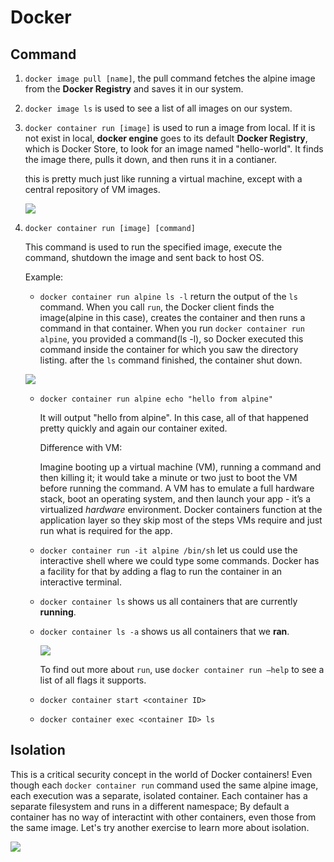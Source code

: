 # Docker

## Command

1. `docker image pull [name]`, the pull command fetches the alpine image from the **Docker Registry** and saves it in our system.

2. `docker image ls` is used to see a list of all images on our system.

3. `docker container run [image]` is used to run a image from local. If it is not exist in local, **docker engine** goes to its default **Docker Registry**, which is Docker Store, to look for an image named "hello-world". It finds the image there, pulls it down, and then runs it in a contianer.

   this is pretty much just like running a virtual machine, except with a central repository of VM images.

   ![](https://training.play-with-docker.com/images/ops-basics-hello-world.svg)

4. `docker container run [image] [command]`  

   This command is used to run the specified image, execute the command, shutdown the image and sent back to host OS.

   Example:

   * `docker container run alpine ls -l` return the output of the `ls` command. When you call `run`, the Docker client finds the image(alpine in this case), creates the container and then runs a command in that container. When you run `docker container run alpine`, you provided a command(ls -l), so Docker executed this command inside the container for which you saw the directory listing. after the `ls` command finished, the container shut down.

   ![](https://training.play-with-docker.com/images/ops-basics-run-details.svg)

   * `docker container run alpine echo "hello from alpine"` 

     It will output "hello from alpine". In this case, all of that happened pretty quickly and again our container exited.

     Difference with VM:

     Imagine booting up a virtual machine (VM), running a command and then killing it; it would take a minute or two just to boot the VM before running the command. A VM has to emulate a full hardware stack, boot an operating system, and then launch your app - it’s a virtualized *hardware* environment. Docker containers function at the application layer so they skip most of the steps VMs require and just run what is required for the app.

   * `docker container run -it alpine /bin/sh` let us could use the interactive shell where we could type some commands. Docker has a facility for that by adding a flag to run the container in an interactive terminal.

   * `docker container ls` shows us all containers that are currently **running**.

   * `docker container ls -a` shows us all containers that we **ran**.

     ![](https://training.play-with-docker.com/images/ops-basics-instances.svg)

     To find out more about `run`, use `docker container run —help` to see a list of all flags it supports.

   * `docker container start <container ID>` 

   * `docker container exec <container ID> ls` 

## Isolation

This is a critical security concept in the world of Docker containers! Even though each `docker container run` command used the same alpine image, each execution was a separate, isolated container. Each container has a separate filesystem and runs in a different namespace; By default a container has no way of interactint with other containers, even those from the same image. Let's try another exercise to learn more about isolation.

![](https://training.play-with-docker.com/images/ops-basics-isolation.svg)


